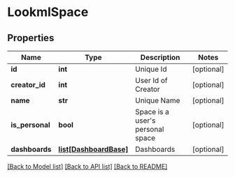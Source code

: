 # LookmlSpace

## Properties
Name | Type | Description | Notes
------------ | ------------- | ------------- | -------------
**id** | **int** | Unique Id | [optional] 
**creator_id** | **int** | User Id of Creator | [optional] 
**name** | **str** | Unique Name | [optional] 
**is_personal** | **bool** | Space is a user&#39;s personal space | [optional] 
**dashboards** | [**list[DashboardBase]**](DashboardBase.md) | Dashboards | [optional] 

[[Back to Model list]](../README.md#documentation-for-models) [[Back to API list]](../README.md#documentation-for-api-endpoints) [[Back to README]](../README.md)


